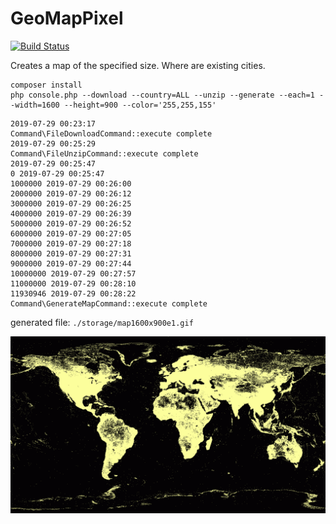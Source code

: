 # GeoMapPixel

[![Build Status](https://travis-ci.org/xaoc-303/geo-map-pixel.svg?branch=master)](https://travis-ci.org/xaoc-303/geo-map-pixel)

Creates a map of the specified size.
Where are existing cities.

```
composer install
php console.php --download --country=ALL --unzip --generate --each=1 --width=1600 --height=900 --color='255,255,155'
```

```
2019-07-29 00:23:17
Command\FileDownloadCommand::execute complete
2019-07-29 00:25:29
Command\FileUnzipCommand::execute complete
2019-07-29 00:25:47
0 2019-07-29 00:25:47 
1000000 2019-07-29 00:26:00
2000000 2019-07-29 00:26:12
3000000 2019-07-29 00:26:25
4000000 2019-07-29 00:26:39
5000000 2019-07-29 00:26:52
6000000 2019-07-29 00:27:05
7000000 2019-07-29 00:27:18
8000000 2019-07-29 00:27:31
9000000 2019-07-29 00:27:44
10000000 2019-07-29 00:27:57
11000000 2019-07-29 00:28:10
11930946 2019-07-29 00:28:22
Command\GenerateMapCommand::execute complete
```

generated file: `./storage/map1600x900e1.gif`

<img align="center" width="680" src="https://raw.githubusercontent.com/xaoc-303/geo-map-pixel/master/storage/map1600x900e1.gif" />

